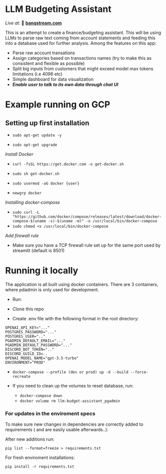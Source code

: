 # LLM Budgeting Assistant

_Live at:_ 💸 [**banqstream.com**](banqstream.com)

This is an attempt to create a finance/budgeting assistant. This will be using LLMs to parse raw text coming from account statements and feeding this into a database used for further analysis. Among the features on this app:

- Parse raw account transations
- Assign categories based on transactions names (try to make this as consistent and flexible as possible)
- Split big inputs from customers that might exceed model max tokens limitations (i.e 4096 etc)
- Simple dashboard for data visualization
- **_Enable user to talk to its own data through chat UI_**

# Example running on GCP

## Setting up first installation

- `sudo apt-get update -y`

- `sudo apt-get upgrade`

_Install Docker_

- `curl -fsSL https://get.docker.com -o get-docker.sh`

- `sudo sh get-docker.sh`

- `sudo usermod -aG docker {user}`

- `newgrp docker`

_Installing docker-compose_

- `sudo curl -L "https://github.com/docker/compose/releases/latest/download/docker-compose-$(uname -s)-$(uname -m)" -o /usr/local/bin/docker-compose`
- `sudo chmod +x /usr/local/bin/docker-compose`

_Add firewall rule_

- Make sure you have a TCP firewall rule set up for the same port used by streamlit (default is 8501)

# Running it locally

The application is all built using docker containers. There are 3 containers, where pdadmin is only used for development.

- Run:

- Clone this repo

- Create .env file with the following format in the root directory:

```
OPENAI_API_KEY="..."
POSTGRES_PASSWORD="..."
POSTGRES_USER=".."
PGADMIN_DEFAULT_EMAIL="..."
PGADMIN_DEFAULT_PASSWORD="..."
DISCORD_BOT_TOKEN=".."
DISCORD_GUILD_ID=..
OPENAI_MODEL_NAME="gpt-3.5-turbo"
ENVIRONMENT="PROD"
```

- `docker-compose --profile (dev or prod) up -d --build --force-recreate`

- If you need to clean up the volumes to reset database, run:
  - `docker-compose down`
  - `docker volume rm llm-budget-assistant_pgadmin`

### For updates in the enviroment specs

To make sure new changes in dependencies are correctly added to requirements ( and are easily usable afterwards..):

After new additions run:

`pip list --format=freeze > requirements.txt`

For fresh enviroment installations:

`pip install -r requirements.txt`
